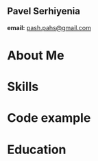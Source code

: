 ## Pavel Serhiyenia

**email:** pash.pahs@gmail.com

# About Me

# Skills

# Code example

# Education
